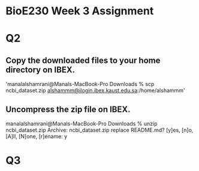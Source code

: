 # BioE230 Week 3 Assignment

# Q2
## Copy the downloaded files to your home directory on IBEX. 
'manalalshamrani@Manals-MacBook-Pro Downloads % scp ncbi_dataset.zip alshammm@ilogin.ibex.kaust.edu.sa:/home/alshammm'


## Uncompress the zip file on IBEX.
manalalshamrani@Manals-MacBook-Pro Downloads % unzip ncbi_dataset.zip
Archive:  ncbi_dataset.zip
replace README.md? [y]es, [n]o, [A]ll, [N]one, [r]ename: y

# Q3 
